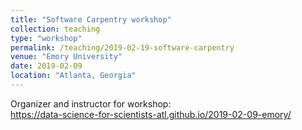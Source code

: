 ```yaml
---
title: "Software Carpentry workshop"
collection: teaching
type: "workshop"
permalink: /teaching/2019-02-19-software-carpentry
venue: "Emory University"
date: 2019-02-09
location: "Atlanta, Georgia"
---
```


Organizer and instructor for workshop:  
<https://data-science-for-scientists-atl.github.io/2019-02-09-emory/>
